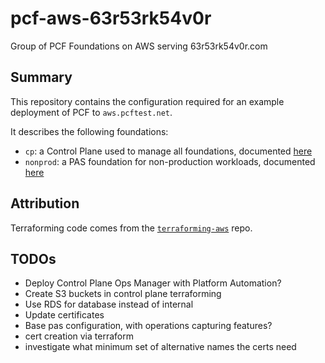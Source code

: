 # pcf-aws-63r53rk54v0r

Group of PCF Foundations on AWS serving 63r53rk54v0r.com

## Summary

This repository contains the configuration required for an example deployment of PCF to `aws.pcftest.net`.

It describes the following foundations:
- `cp`: a Control Plane used to manage all foundations, documented [here](cp/README.md)
- `nonprod`: a PAS foundation for non-production workloads, documented [here](nonprod/README.md)

## Attribution

Terraforming code comes from the [`terraforming-aws`](https://github.com/pivotal-cf/terraforming-aws) repo.

## TODOs

- Deploy Control Plane Ops Manager with Platform Automation?
- Create S3 buckets in control plane terraforming
- Use RDS for database instead of internal
- Update certificates
- Base pas configuration, with operations capturing features?
- cert creation via terraform
- investigate what minimum set of alternative names the certs need